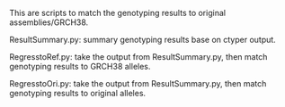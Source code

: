 This are scripts to match the genotyping results to original assemblies/GRCH38. 

ResultSummary.py: summary genotyping results base on ctyper output.

RegresstoRef.py: take the output from ResultSummary.py, then match genotyping results to GRCH38 alleles.

RegresstoOri.py: take the output from ResultSummary.py, then match genotyping results to original alleles.
